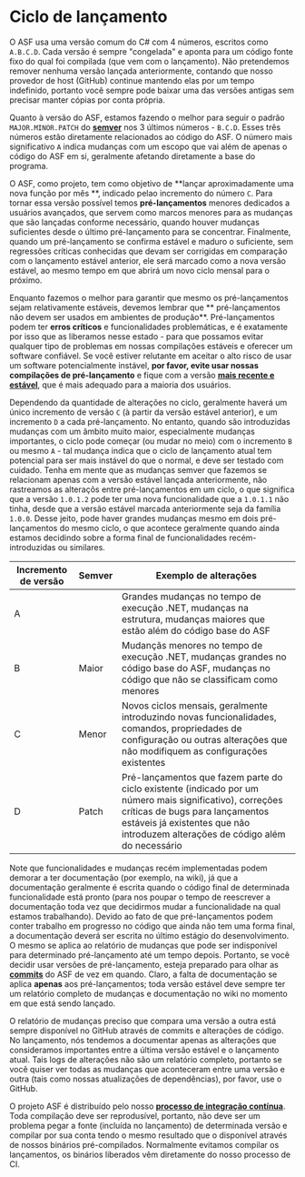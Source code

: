 # Ciclo de lançamento

O ASF usa uma versão comum do C# com 4 números, escritos como `A.B.C.D`. Cada versão é sempre "congelada" e aponta para um código fonte fixo do qual foi compilada (que vem com o lançamento). Não pretendemos remover nenhuma versão lançada anteriormente, contando que nosso provedor de host (GitHub) continue mantendo elas por um tempo indefinido, portanto você sempre pode baixar uma das versões antigas sem precisar manter cópias por conta própria.

Quanto à versão do ASF, estamos fazendo o melhor para seguir o padrão `MAJOR.MINOR.PATCH` do **[semver](https://semver.org)** nos 3 últimos números - `B.C.D`. Esses três números estão diretamente relacionados ao código do ASF. O número mais significativo `A` indica mudanças com um escopo que vai além de apenas o código do ASF em si, geralmente afetando diretamente a base do programa.

O ASF, como projeto, tem como objetivo de **lançar aproximadamente uma nova função por mês **, indicado pelao incremento do número `C`. Para tornar essa versão possível temos **pré-lançamentos** menores dedicados a usuários avançados, que servem como marcos menores para as mudanças que são lançadas conforme necessário, quando houver mudanças suficientes desde o último pré-lançamento para se concentrar. Finalmente, quando um pré-lançamento se confirma estável e maduro o suficiente, sem regressões críticas conhecidas que devam ser corrigidas em comparação com o lançamento estável anterior, ele será marcado como a nova versão estável, ao mesmo tempo em que abrirá um novo ciclo mensal para o próximo.

Enquanto fazemos o melhor para garantir que mesmo os pré-lançamentos sejam relativamente estáveis, devemos lembrar que ** pré-lançamentos não devem ser usados em ambientes de produção**. Pré-lançamentos podem ter **erros críticos** e funcionalidades problemáticas, e é exatamente por isso que as liberamos nesse estado - para que possamos evitar qualquer tipo de problemas em nossas compilações estáveis e oferecer um software confiável. Se você estiver relutante em aceitar o alto risco de usar um software potencialmente instável, **por favor, evite usar nossas compilações de pré-lançamento** e fique com a versão **[mais recente e estável](https://github.com/JustArchiNET/ArchiSteamFarm/releases/latest)**, que é mais adequado para a maioria dos usuários.

Dependendo da quantidade de alterações no ciclo, geralmente haverá um único incremento de versão `C` (à partir da versão estável anterior), e um incremento `D` a cada pré-lançamento. No entanto, quando são introduzidas mudanças com um âmbito muito maior, especialmente mudanças importantes, o ciclo pode começar (ou mudar no meio) com o incremento `B` ou mesmo `A` - tal mudança indica que o ciclo de lançamento atual tem potencial para ser mais instável do que o normal, e deve ser testado com cuidado. Tenha em mente que as mudanças semver que fazemos se relacionam apenas com a versão estável lançada anteriormente, não rastreamos as alteraçõs entre pré-lançamentos em um ciclo, o que significa que a versão `1.0.1.2` pode ter uma nova funcionalidade que a `1.0.1.1` não tinha, desde que a versão estável marcada anteriormente seja da família `1.0.0`. Desse jeito, pode haver grandes mudanças mesmo em dois pré-lançamentos do mesmo ciclo, o que acontece geralmente quando ainda estamos decidindo sobre a forma final de funcionalidades recém-introduzidas ou similares.

| Incremento de versão | Semver | Exemplo de alterações                                                                                                                                                                                                         |
| -------------------- | ------ | ----------------------------------------------------------------------------------------------------------------------------------------------------------------------------------------------------------------------------- |
| A                    |        | Grandes mudanças no tempo de execução .NET, mudanças na estrutura, mudanças maiores que estão além do código base do ASF                                                                                                      |
| B                    | Maior  | Mudançãs menores no tempo de execução .NET, mudanças grandes no código base do ASF, mudanças no código que não se classificam como menores                                                                                    |
| C                    | Menor  | Novos ciclos mensais, geralmente introduzindo novas funcionalidades, comandos, propriedades de configuração ou outras alterações que não modifiquem as configurações existentes                                               |
| D                    | Patch  | Pré-lançamentos que fazem parte do ciclo existente (indicado por um número mais significativo), correções críticas de bugs para lançamentos estáveis já existentes que não introduzem alterações de código além do necessário |

Note que funcionalidades e mudanças recém implementadas podem demorar a ter documentação (por exemplo, na wiki), já que a documentação geralmente é escrita quando o código final de determinada funcionalidade está pronto (para nos poupar o tempo de reescrever a documentação toda vez que decidirmos mudar a funcionalidade na qual estamos trabalhando). Devido ao fato de que pré-lançamentos podem conter trabalho em progresso no código que ainda não tem uma forma final, a documentação deverá ser escrita no último estágio do desenvolvimento. O mesmo se aplica ao relatório de mudanças que pode ser indisponível para determinado pré-lançamento até um tempo depois. Portanto, se você decidir usar versões de pré-lançamento, esteja preparado para olhar as **[commits](https://github.com/JustArchiNET/ArchiSteamFarm/commits/main)** do ASF de vez em quando. Claro, a falta de documentação se aplica **apenas** aos pré-lançamentos; toda versão estável deve sempre ter um relatório completo de mudanças e documentação no wiki no momento em que está sendo lançado.

O relatório de mudanças preciso que compara uma versão a outra está sempre disponível no GitHub através de commits e alterações de código. No lançamento, nós tendemos a documentar apenas as alterações que consideramos importantes entre a última versão estável e o lançamento atual. Tais logs de alterações não são um relatório completo, portanto se você quiser ver todas as mudanças que aconteceram entre uma versão e outra (tais como nossas atualizações de dependências), por favor, use o GitHub.

O projeto ASF é distribuído pelo nosso **[processo de integração contínua](https://github.com/JustArchiNET/ArchiSteamFarm/actions)**. Toda compilação deve ser reprodusível, portanto, não deve ser um problema pegar a fonte (incluída no lançamento) de determinada versão e compilar por sua conta tendo o mesmo resultado que o disponível através de nossos binários pré-compilados. Normalmente evitamos compilar os lançamentos, os binários liberados vêm diretamente do nosso processo de CI.